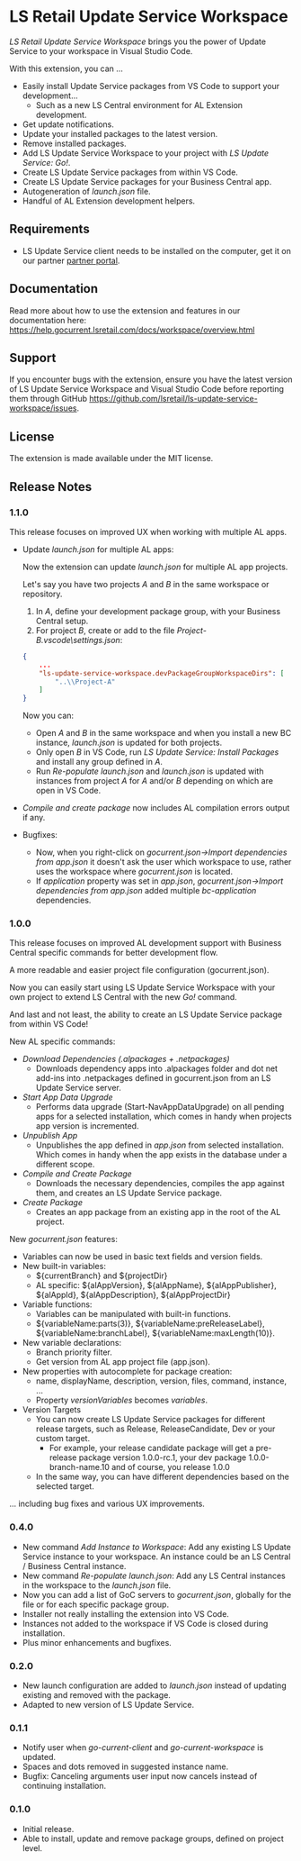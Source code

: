 # LS Retail Update Service Workspace

*LS Retail Update Service Workspace* brings you the power of Update Service to your workspace in Visual Studio Code.

With this extension, you can ...

* Easily install Update Service packages from VS Code to support your development...
    * Such as a new LS Central environment for AL Extension development.
* Get update notifications.
* Update your installed packages to the latest version.
* Remove installed packages.
* Add LS Update Service Workspace to your project with *LS Update Service: Go!*.
* Create LS Update Service packages from within VS Code.
* Create LS Update Service packages for your Business Central app.
* Autogeneration of *launch.json* file.
* Handful of AL Extension development helpers.

## Requirements

* LS Update Service client needs to be installed on the computer, get it on our partner [partner portal](https://portal.lsretail.com/Products/LS-Central-LS-Nav/Downloads/Go-Current).

## Documentation

Read more about how to use the extension and features in our documentation here: https://help.gocurrent.lsretail.com/docs/workspace/overview.html

## Support
If you encounter bugs with the extension, ensure you have the latest version of LS Update Service Workspace and Visual Studio Code before reporting them through GitHub https://github.com/lsretail/ls-update-service-workspace/issues.

## License
The extension is made available under the MIT license.

## Release Notes

### 1.1.0
This release focuses on improved UX when working with multiple AL apps.

* Update *launch.json* for multiple AL apps:

    Now the extension can update *launch.json* for multiple AL app projects.

    Let's say you have two projects *A* and *B* in the same workspace or repository.
    1. In *A*, define your development package group, with your Business Central setup.
    2. For project *B*, create or add to the file *Project-B\.vscode\settings.json*:
    ```json
    {
        ...
        "ls-update-service-workspace.devPackageGroupWorkspaceDirs": [
            "..\\Project-A"
        ]
    }
    ```

    Now you can:
    * Open *A* and *B* in the same workspace and when you install a new BC instance, *launch.json* is updated for both projects.
    * Only open *B* in VS Code, run *LS Update Service: Install Packages* and install any group defined in *A*.
    * Run *Re-populate launch.json* and *launch.json* is updated with instances from project *A* for *A* and/or *B* depending on which are open in VS Code.

* *Compile and create package* now includes AL compilation errors output if any.
* Bugfixes:
    * Now, when you right-click on *gocurrent.json->Import dependencies from app.json* it doesn't ask the user which workspace to use, rather uses the workspace where *gocurrent.json* is located.
    * If *application* property was set in *app.json*, *gocurrent.json->Import dependencies from app.json* added multiple *bc-application* dependencies.

### 1.0.0
This release focuses on improved AL development support with Business Central specific commands for better development flow.

A more readable and easier project file configuration (gocurrent.json).

Now you can easily start using LS Update Service Workspace with your own project to extend LS Central with the new *Go!* command.

And last and not least, the ability to create an LS Update Service package from within VS Code!

New AL specific commands:
* *Download Dependencies (.alpackages + .netpackages)*
    * Downloads dependency apps into .alpackages folder and dot net add-ins into .netpackages defined in gocurrent.json from an LS Update Service server.
* *Start App Data Upgrade*
    * Performs data upgrade (Start-NavAppDataUpgrade) on all pending apps for a selected installation, which comes in handy when projects app version is incremented.
* *Unpublish App*
    * Unpublishes the app defined in *app.json* from selected installation. Which comes in handy when the app exists in the database under a different scope.
* *Compile and Create Package*
    * Downloads the necessary dependencies, compiles the app against them, and creates an LS Update Service package.
* *Create Package*
    * Creates an app package from an existing app in the root of the AL project.

New *gocurrent.json* features:

* Variables can now be used in basic text fields and version fields.
* New built-in variables:
    * ${currentBranch} and ${projectDir}
    * AL specific: ${alAppVersion}, ${alAppName}, ${alAppPublisher}, ${alAppId}, ${alAppDescription}, ${alAppProjectDir}
* Variable functions:
    * Variables can be manipulated with built-in functions.
    * ${variableName:parts(3)}, ${variableName:preReleaseLabel}, ${variableName:branchLabel}, ${variableName:maxLength(10)}.
* New variable declarations:
    * Branch priority filter.
    * Get version from AL app project file (app.json).
* New properties with autocomplete for package creation:
    * name, displayName, description, version, files, command, instance, ...
    * Property *versionVariables* becomes *variables*.
* Version Targets
    * You can now create LS Update Service packages for different release targets, such as Release, ReleaseCandidate, Dev or your custom target.
        * For example, your release candidate package will get a pre-release package version 1.0.0-rc.1, your dev package 1.0.0-branch-name.10 and of course, you release 1.0.0
    * In the same way, you can have different dependencies based on the selected target.

... including bug fixes and various UX improvements.

### 0.4.0

* New command *Add Instance to Workspace*: Add any existing LS Update Service instance to your workspace. An instance could be an LS Central / Business Central instance.
* New command *Re-populate launch.json*: Add any LS Central instances in the workspace to the *launch.json* file.
* Now you can add a list of GoC servers to *gocurrent.json*, globally for the file or for each specific package group.
* Installer not really installing the extension into VS Code.
* Instances not added to the workspace if VS Code is closed during installation.
* Plus minor enhancements and bugfixes.

### 0.2.0

* New launch configuration are added to *launch.json* instead of updating existing and removed with the package.
* Adapted to new version of LS Update Service.

### 0.1.1

* Notify user when *go-current-client* and *go-current-workspace* is updated.
* Spaces and dots removed in suggested instance name.
* Bugfix: Canceling arguments user input now cancels instead of continuing installation.

### 0.1.0

* Initial release.
* Able to install, update and remove package groups, defined on project level.